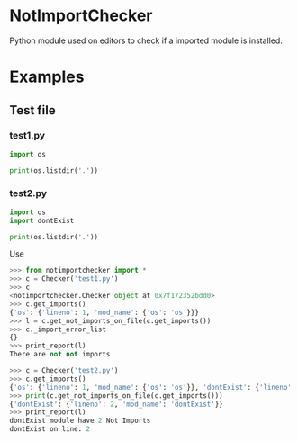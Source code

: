 # NotImportChecker
Python module used on editors to check if a imported module is installed.

# Examples
## Test file
### test1.py
```python
import os

print(os.listdir('.'))

```
### test2.py
```python
import os
import dontExist

print(os.listdir('.'))

```

Use

```python
>>> from notimportchecker import *
>>> c = Checker('test1.py')
>>> c
<notimportchecker.Checker object at 0x7f172352bdd0>
>>> c.get_imports()
{'os': {'lineno': 1, 'mod_name': {'os': 'os'}}}
>>> l = c.get_not_imports_on_file(c.get_imports())
>>> c._import_error_list
{}
>>> print_report(l)
There are not not imports

```
```python
>>> c = Checker('test2.py')
>>> c.get_imports()
{'os': {'lineno': 1, 'mod_name': {'os': 'os'}}, 'dontExist': {'lineno': 2, 'mod_name': {'dontExist': 'dontExist'}}}
>>> print(c.get_not_imports_on_file(c.get_imports()))
{'dontExist': {'lineno': 2, 'mod_name': 'dontExist'}}
>>> print_report(l)
dontExist module have 2 Not Imports
dontExist on line: 2

```